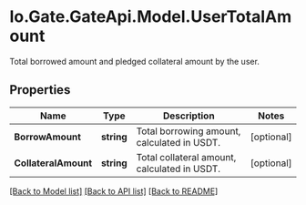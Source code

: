 
# Io.Gate.GateApi.Model.UserTotalAmount

Total borrowed amount and pledged collateral amount by the user.

## Properties

Name | Type | Description | Notes
------------ | ------------- | ------------- | -------------
**BorrowAmount** | **string** | Total borrowing amount, calculated in USDT. | [optional] 
**CollateralAmount** | **string** | Total collateral amount, calculated in USDT. | [optional] 

[[Back to Model list]](../README.md#documentation-for-models)
[[Back to API list]](../README.md#documentation-for-api-endpoints)
[[Back to README]](../README.md)
